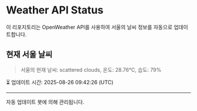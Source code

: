 
# Weather API Status

이 리포지토리는 OpenWeather API를 사용하여 서울의 날씨 정보를 자동으로 업데이트합니다.

## 현재 서울 날씨
> 서울의 현재 날씨: scattered clouds, 온도: 28.76°C, 습도: 79%

⏳ 업데이트 시간: 2025-08-26 09:42:26 (UTC)

---
자동 업데이트 봇에 의해 관리됩니다.
